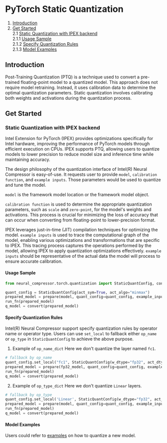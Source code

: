 PyTorch Static Quantization
========================================

1. [Introduction](#introduction)
2. [Get Started](#get-started) \
    2.1 [Static Quantization with IPEX backend](#static-quantization-with-ipex-backend) \
        2.1.1 [Usage Sample](#usage-sample) \
        2.1.2 [Specify Quantization Rules](#specify-quantization-rules) \
        2.1.3 [Model Examples](#model-examples)

## Introduction

Post-Training Quantization (PTQ) is a technique used to convert a pre-trained floating-point model to a quantized model. This approach does not require model retraining. Instead, it uses calibration data to determine the optimal quantization parameters. Static quantization involves calibrating both weights and activations during the quantization process.

## Get Started

### Static Quantization with IPEX backend

Intel Extension for PyTorch (IPEX) provides optimizations specifically for Intel hardware, improving the performance of PyTorch models through efficient execution on CPUs. IPEX supports PTQ, allowing users to quantize models to lower precision to reduce model size and inference time while maintaining accuracy.

The design philosophy of the quantization interface of Intel(R) Neural Compressor is easy-of-use. It requests user to provide `model`, `calibration function`, and `example inputs`. Those parameters would be used to quantize and tune the model. 

`model` is the framework model location or the framework model object.

`calibration function` is used to determine the appropriate quantization parameters, such as `scale` and `zero-point`, for the model's weights and activations. This process is crucial for minimizing the loss of accuracy that can occur when converting from floating-point to lower-precision format.

IPEX leverages just-in-time (JIT) compilation techniques for optimizing the model. `example inputs` is used to trace the computational graph of the model, enabling various optimizations and transformations that are specific to IPEX. This tracing process captures the operations performed by the model, allowing IPEX to apply quantization optimizations effectively. `example inputs` should be representative of the actual data the model will process to ensure accurate calibration.


#### Usage Sample
```python
from neural_compressor.torch.quantization import StaticQuantConfig, convert, prepare

quant_config = StaticQuantConfig(act_sym=True, act_algo="minmax")
prepared_model = prepare(model, quant_config=quant_config, example_inputs=example_inputs)
run_fn(prepared_model)
q_model = convert(prepared_model)
```

#### Specify Quantization Rules
Intel(R) Neural Compressor support specify quantization rules by operator name or operator type. Users can use `set_local` to fallback either `op_name` or `op_type` in `StaticQuantConfig` to achieve the above purpose.

1. Example of `op_name_dict`
Here we don't quantize the layer named `fc1`.
```python
# fallback by op_name
quant_config.set_local("fc1", StaticQuantConfig(w_dtype="fp32", act_dtype="fp32"))
prepared_model = prepare(fp32_model, quant_config=quant_config, example_inputs=example_inputs)
run_fn(prepared_model)
q_model = convert(prepared_model)
```
2. Example of `op_type_dict`
Here we don't quantize `Linear` layers.
```python
# fallback by op_type
quant_config.set_local('Linear', StaticQuantConfig(w_dtype="fp32", act_dtype="fp32"))
prepared_model = prepare(model, quant_config=quant_config, example_inputs=example_inputs)
run_fn(prepared_model)
q_model = convert(prepared_model)
```

#### Model Examples

Users could refer to [examples](https://github.com/intel/neural-compressor/blob/master/examples/3.x_api/pytorch/nlp/huggingface_models/language-modeling/quantization/llm) on how to quantize a new model.
